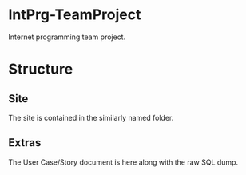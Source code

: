 # IntPrg-TeamProject
Internet programming team project.

# Structure
## Site
The site is contained in the similarly named folder.
## Extras
The User Case/Story document is here along with the raw SQL dump.